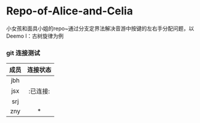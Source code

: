 # Repo-of-Alice-and-Celia
小女孩和面具小姐的repo~通过分支定界法解决音游中按键的左右手分配问题，以Deemo I：古树旋律为例

### git 连接测试

|成员|连接状态|
|:--:|:--:|
|jbh||
|jsx|:已连接:|
|srj||
|zny|*|

